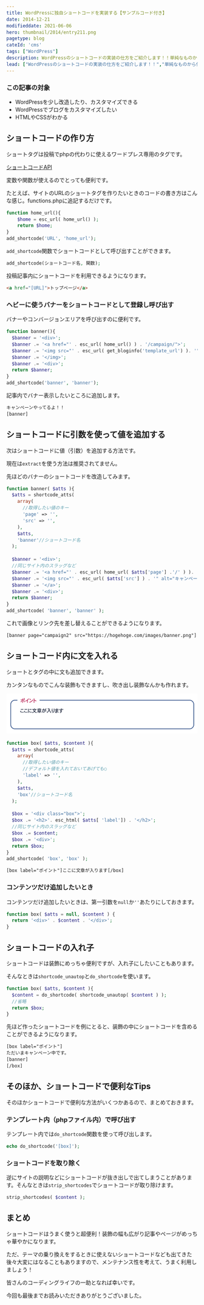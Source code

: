 ```yaml
---
title: WordPressに独自ショートコードを実装する【サンプルコード付き】
date: 2014-12-21
modifieddate: 2021-06-06
hero: thumbnail/2014/entry211.png
pagetype: blog
cateId: 'cms'
tags: ["WordPress"]
description: WordPressのショートコードの実装の仕方をご紹介します！！単純なものから値を付与したり複雑なもの、ショートコードの入れ子の仕方も解説します。サンプルコードつき。※ この記事は2021年6月に大幅メンテナンスしました。
lead: ["WordPressのショートコードの実装の仕方をご紹介します！！","単純なものから値を付与したり複雑なもの、ショートコードの入れ子の仕方も解説します。サンプルコードつき。","※ この記事は2021年6月に大幅メンテナンスしました。"]
---
```

### この記事の対象
* WordPressを少し改造したり、カスタマイズできる
* WordPressでブログをカスタマイズしたい
* HTMLやCSSがわかる

<msg txt="カンタンな実装から順番に紹介していきます！！！"></msg>

## ショートコードの作り方
ショートタグは投稿でphpの代わりに使えるワードプレス専用のタグです。

[ショートコードAPI](https://wpdocs.osdn.jp/%E3%82%B7%E3%83%A7%E3%83%BC%E3%83%88%E3%82%B3%E3%83%BC%E3%83%89_API)

変数や関数が使えるのでとっても便利です。

たとえば、サイトのURLのショートタグを作りたいときのコードの書き方はこんな感じ。functions.phpに追記するだけです。

```php
function home_url(){
    $home = esc_url( home_url() );
    return $home;
}
add_shortcode('URL', 'home_url');
```

`add_shortcode`関数でショートコードとして呼び出すことができます。

```php
add_shortcode(ショートコード名, 関数);
```

投稿記事内にショートコードを利用できるようになります。

```html
<a href="[URL]">トップページ</a>
```

### ヘビーに使うバナーをショートコードとして登録し呼び出す
バナーやコンバージョンエリアを呼び出すのに便利です。

```php
function banner(){
  $banner = '<div>';
  $banner .= '<a href="' . esc_url( home_url() ) . '/campaign/">';
  $banner .= '<img src="' . esc_url( get_bloginfo('template_url') ). '" alt="キャンペーンバナー" width="700" heigth="250">';
  $banner .= '</img>';
  $banner .= '<div>';
  return $banner;
}
add_shortcode('banner', 'banner');
```
記事内でバナー表示したいところに追加します。
```html
キャンペーンやってるよ！！
[banner]
```

## ショートコードに引数を使って値を追加する
次はショートコードに値（引数）を追加する方法です。

現在は`extract`を使う方法は推奨されてません。

先ほどのバナーのショートコードを改造してみます。

```php
function banner( $atts ){
  $atts = shortcode_atts(
    array(
      //取得したい値のキー
      'page' => '',
      'src' => '',
    ),
    $atts,
    'banner'//ショートコード名
  );

  $banner = '<div>';
  //同じサイト内のスラッグなど
  $banner .= '<a href="' . esc_url( home_url( $atts['page'] .'/' ) ). '">';
  $banner .= '<img src="' . esc_url( $atts['src'] ) . '" alt="キャンペーンバナー" width="700" heigth="250">';
  $banner .= '</a>';
  $banner .= '<div>';
  return $banner;
}
add_shortcode( 'banner', 'banner' );
```
これで画像とリンク先を差し替えることができるようになります。
```html
[banner page="campaign2" src="https://hogehoge.com/images/banner.png"]
```

## ショートコード内に文を入れる
ショートとタグの中に文も追加できます。

カンタンなものでこんな装飾もできますし、吹き出し装飾なんかも作れます。

![実装例](./images/2014/entry211-1.jpg)

```php
function box( $atts, $content ){
  $atts = shortcode_atts(
    array(
      //取得したい値のキー
      //デフォルト値を入れておいてあげても○
      'label' => '',
    ),
    $atts,
    'box'//ショートコード名
  );

  $box = '<div class="box">';
  $box .= '<h2>'. esc_html( $atts[ 'label']) . '</h2>';
  //同じサイト内のスラッグなど
  $box .= $content;
  $box .= '<div>';
  return $box;
}
add_shortcode( 'box', 'box' );
```

```html
[box label="ポイント"]ここに文章が入ります[/box]
```

### コンテンツだけ追加したいとき
コンテンツだけ追加したいときは、第一引数を`null`か`''`あたりにしておきます。

```php
function box( $atts = null, $content ) {
  return '<div>' . $content . '</div>';
}
```

## ショートコードの入れ子
ショートコードは装飾にめっちゃ便利ですが、入れ子にしたいこともあります。

そんなときは`shortcode_unautop`と`do_shortcode`を使います。
```php
function box( $atts, $content ){
  $content = do_shortcode( shortcode_unautop( $content ) );
  //省略
  return $box;
}
```

先ほど作ったショートコードを例にとると、装飾の中にショートコードを含めることができるようになります。

```html
[box label="ポイント"]
ただいまキャンペーン中です。
[banner]
[/box]
```

## そのほか、ショートコードで便利なTips
そのほかショートコードで便利な方法がいくつかあるので、まとめておきます。

### テンプレート内（phpファイル内）で呼び出す
テンプレート内では`do_shortcode`関数を使って呼び出します。

```php
echo do_shortcode('[box]');
```
### ショートコードを取り除く
逆にサイトの説明などにショートコードが抜き出しで出てしまうことがあります。そんなときは`strip_shortcodes`でショートコードが取り除けます。

```php
strip_shortcodes( $content );
```


## まとめ
ショートコードはうまく使うと超便利！装飾の幅も広がり記事やページがめっちゃ華やかになります。

ただ、テーマの乗り換えをするときに使えないショートコードなども出てきた後々大変にはなることもありますので、メンテナンス性を考えて、うまく利用しましょう！

皆さんのコーディングライフの一助となれば幸いです。

今回も最後までお読みいただきありがとうございました。
